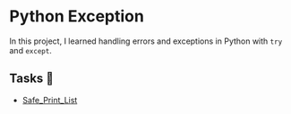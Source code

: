 # Python Exception

In this project, I learned handling errors and exceptions in Python with `try`
and `except`.

## Tasks :page_with_curl:

* [Safe_Print_List](./0-safe_print_list.py)



